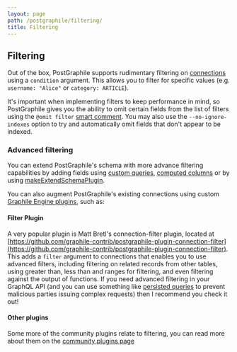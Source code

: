 ```yaml
---
layout: page
path: /postgraphile/filtering/
title: Filtering
---
```


## Filtering

Out of the box, PostGraphile supports rudimentary filtering on
[connections](/postgraphile/connections/) using a `condition` argument. This
allows you to filter for specific values (e.g. `username: "Alice"` or
`category: ARTICLE`).

It's important when implementing filters to keep performance in mind, so
PostGraphile gives you the ability to omit certain fields from the list of
filters using the `@omit filter` [smart
comment](/postgraphile/smart-comments/). You may also use the
`--no-ignore-indexes` option to try and automatically omit fields that
don't appear to be indexed.

### Advanced filtering

You can extend PostGraphile's schema with more advance filtering capabilities
by adding fields using [custom queries](/postgraphile/custom-queries/),
[computed columns](/postgraphile/computed-columns/) or by using
[makeExtendSchemaPlugin](/postgraphile/make-extend-schema-plugin/).

You can also augment PostGraphile's existing connections using custom
[Graphile Engine plugins](/postgraphile/extending-raw/), such as:

#### Filter Plugin

A very popular plugin is Matt Bretl's connection-filter plugin,
located at
[https://github.com/graphile-contrib/postgraphile-plugin-connection-filter](https://github.com/graphile-contrib/postgraphile-plugin-connection-filter).
This adds a `filter` argument to connections that enables you to use advanced
filters, including filtering on related records from other tables, using
greater than, less than and ranges for filtering, and even filtering against
the output of functions. If you need advanced filtering in your GraphQL API
(and you can use something like [persisted
queries](/postgraphile/production/#simple-query-whitelist-persisted-queries)
to prevent malicious parties issuing complex requests) then I recommend you
check it out!

#### Other plugins

Some more of the community plugins relate to filtering, you can read more
about them on the [community plugins
page](/postgraphile/community-plugins/)
